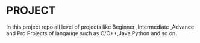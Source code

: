 # PROJECT
In this project repo all level of projects like Beginner ,Intermediate ,Advance and Pro Projects of langauge such as C/C++,Java,Python and so on.
